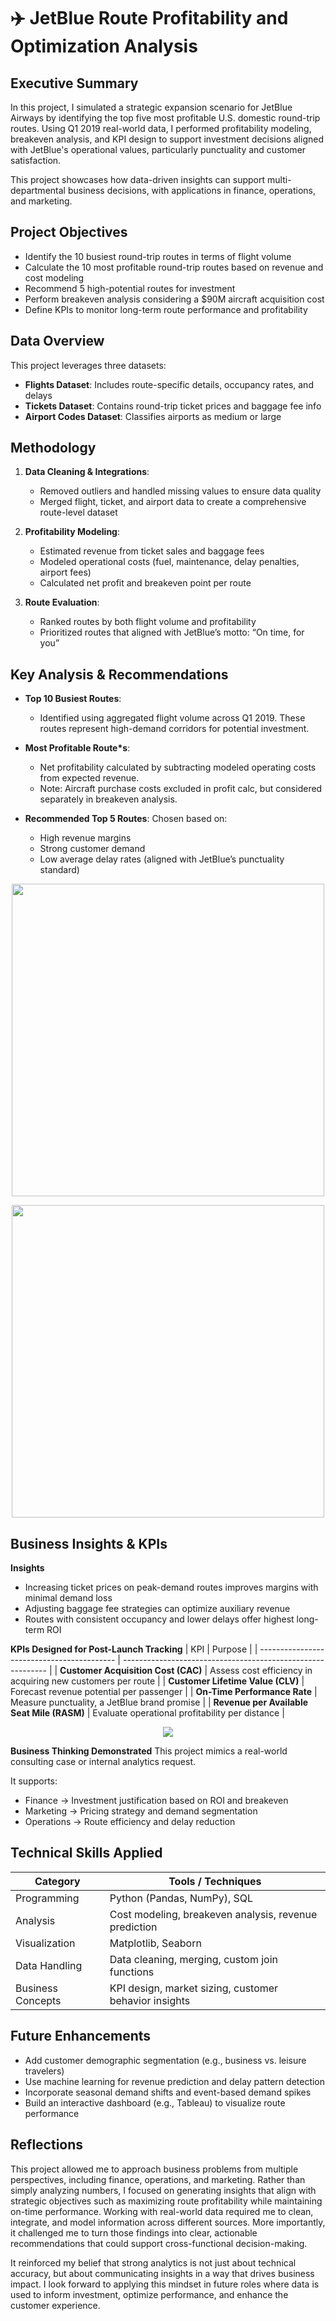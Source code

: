 # ✈️ JetBlue Route Profitability and Optimization Analysis

## Executive Summary
In this project, I simulated a strategic expansion scenario for JetBlue Airways by identifying the top five most profitable U.S. domestic round-trip routes. Using Q1 2019 real-world data, I performed profitability modeling, breakeven analysis, and KPI design to support investment decisions aligned with JetBlue's operational values, particularly punctuality and customer satisfaction.

This project showcases how data-driven insights can support multi-departmental business decisions, with applications in finance, operations, and marketing.


## Project Objectives

- Identify the 10 busiest round-trip routes in terms of flight volume
- Calculate the 10 most profitable round-trip routes based on revenue and cost modeling
- Recommend 5 high-potential routes for investment
- Perform breakeven analysis considering a $90M aircraft acquisition cost
- Define KPIs to monitor long-term route performance and profitability


## Data Overview

This project leverages three datasets:

- **Flights Dataset**: Includes route-specific details, occupancy rates, and delays
- **Tickets Dataset**: Contains round-trip ticket prices and baggage fee info
- **Airport Codes Dataset**: Classifies airports as medium or large


## Methodology

1. **Data Cleaning & Integrations**:
    - Removed outliers and handled missing values to ensure data quality
    - Merged flight, ticket, and airport data to create a comprehensive route-level dataset
   
2. **Profitability Modeling**:
    - Estimated revenue from ticket sales and baggage fees
    - Modeled operational costs (fuel, maintenance, delay penalties, airport fees)
    - Calculated net profit and breakeven point per route
  
3. **Route Evaluation**:
    - Ranked routes by both flight volume and profitability
    - Prioritized routes that aligned with JetBlue’s motto: “On time, for you”


## Key Analysis & Recommendations

- **Top 10 Busiest Routes**:
    - Identified using aggregated flight volume across Q1 2019. These routes represent high-demand corridors for potential investment.
- **Most Profitable Route*s**:
    - Net profitability calculated by subtracting modeled operating costs from expected revenue.
    - Note: Aircraft purchase costs excluded in profit calc, but considered separately in breakeven analysis.

- **Recommended Top 5 Routes**:
    Chosen based on:
    - High revenue margins
    - Strong customer demand
    - Low average delay rates (aligned with JetBlue’s punctuality standard)


<p align="center">
  <img src="https://i.imgur.com/qQEdDBd.png" width="500" />
  <br />
</p>
<p align="center">
  <img src="https://i.imgur.com/NTn0wR1.png" width="500" />
  <br />
</p>



## Business Insights & KPIs

**Insights**
- Increasing ticket prices on peak-demand routes improves margins with minimal demand loss
- Adjusting baggage fee strategies can optimize auxiliary revenue
- Routes with consistent occupancy and lower delays offer highest long-term ROI

**KPIs Designed for Post-Launch Tracking**
| KPI                                        | Purpose                                                     |
| ------------------------------------------ | ----------------------------------------------------------- |
| **Customer Acquisition Cost (CAC)**        | Assess cost efficiency in acquiring new customers per route |
| **Customer Lifetime Value (CLV)**          | Forecast revenue potential per passenger                    |
| **On-Time Performance Rate**               | Measure punctuality, a JetBlue brand promise                |
| **Revenue per Available Seat Mile (RASM)** | Evaluate operational profitability per distance             |

    
<p align="center">
  <img src="https://i.imgur.com/uir6q3e.png" />
  <br />
</p> 


**Business Thinking Demonstrated**
This project mimics a real-world consulting case or internal analytics request.

It supports:
- Finance → Investment justification based on ROI and breakeven
- Marketing → Pricing strategy and demand segmentation
- Operations → Route efficiency and delay reduction


## Technical Skills Applied

| Category          | Tools / Techniques                                    |
| ----------------- | ----------------------------------------------------- |
| Programming       | Python (Pandas, NumPy), SQL                           |
| Analysis          | Cost modeling, breakeven analysis, revenue prediction |
| Visualization     | Matplotlib, Seaborn                                   |
| Data Handling     | Data cleaning, merging, custom join functions         |
| Business Concepts | KPI design, market sizing, customer behavior insights |



## Future Enhancements

- Add customer demographic segmentation (e.g., business vs. leisure travelers)
- Use machine learning for revenue prediction and delay pattern detection
- Incorporate seasonal demand shifts and event-based demand spikes
- Build an interactive dashboard (e.g., Tableau) to visualize route performance



## Reflections
This project allowed me to approach business problems from multiple perspectives, including finance, operations, and marketing. Rather than simply analyzing numbers, I focused on generating insights that align with strategic objectives such as maximizing route profitability while maintaining on-time performance.
Working with real-world data required me to clean, integrate, and model information across different sources. More importantly, it challenged me to turn those findings into clear, actionable recommendations that could support cross-functional decision-making.

It reinforced my belief that strong analytics is not just about technical accuracy, but about communicating insights in a way that drives business impact. I look forward to applying this mindset in future roles where data is used to inform investment, optimize performance, and enhance the customer experience.







